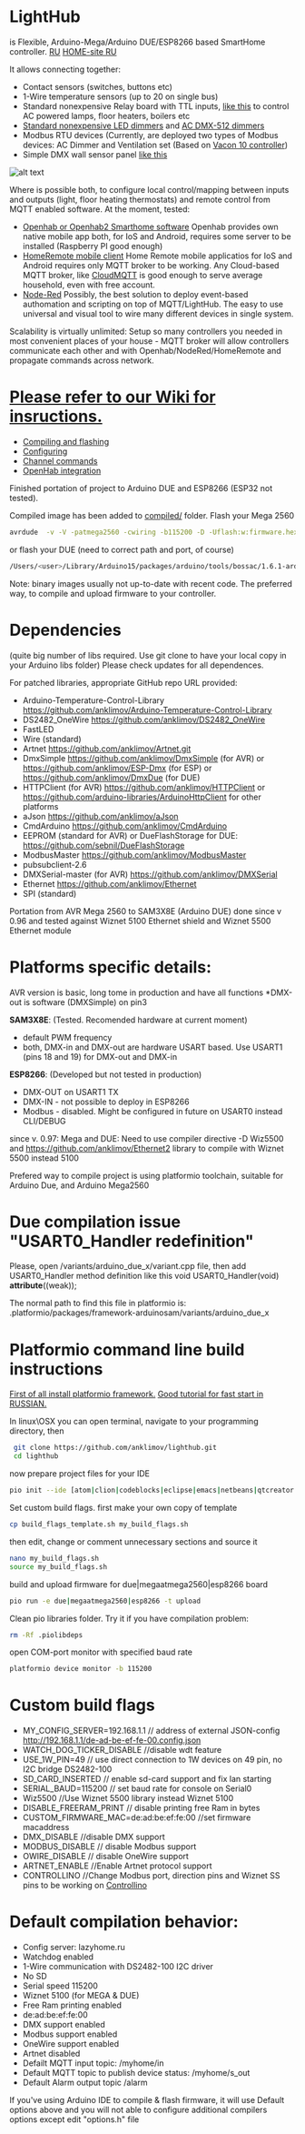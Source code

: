 # LightHub
is Flexible, Arduino-Mega/Arduino DUE/ESP8266  based SmartHome controller. [RU](https://geektimes.ru/post/295109/) [HOME-site RU](http://lazyhome.ru)

It allows connecting together:

* Contact sensors (switches, buttons etc)
* 1-Wire temperature sensors (up to 20 on single bus)
* Standard nonexpensive Relay board with TTL inputs, [like this](https://aliexpress.com/item/16-Channel-20A-Relay-Control-Module-for-Arduino-UNO-MEGA2560-R3-Raspberry-Pi/32747887693.html) to control AC powered lamps, floor heaters, boilers etc
* [Standard nonexpensive LED dimmers](https://aliexpress.com/item/30-channel-27channel-Easy-DMX-LED-controller-dmx-decoder-driver-rgb-led-controller/2015743918.html) and [AC DMX-512 dimmers](https://aliexpress.com/item/DMX302-led-DMX-triac-dimmer-brightness-controller-AC90V-240V-Output-3channels-1A-CH-High-voltage-led/32822841266.html)
* Modbus RTU devices (Currently, are deployed two types of Modbus devices: AC Dimmer and Ventilation set (Based on [Vacon 10 controller](http://files.danfoss.com/download/Drives/Vacon-10-Quick-Guide-DPD00714F1-UK.pdf))
* Simple DMX wall sensor panel [like this](https://aliexpress.com/item/New-Ltech-D8-LED-rgb-RGBW-touch-panel-controller-DMX512-controller-DC12-24V-4-zones-4/32800199589.html)

![alt text](LightHub.png "LightHub application diagram")

Where is possible both, to configure local control/mapping between inputs and outputs (light, floor heating thermostats) and remote control from MQTT enabled software. At the moment, tested:
* [Openhab or Openhab2 Smarthome software](http://www.openhab.org/)
Openhab provides own native mobile app both, for IoS and Android, requires some server to be installed (Raspberry PI good enough)
* [HomeRemote mobile client](http://thehomeremote.com/)
Home Remote mobile applicatios for IoS and Android requires only MQTT broker to be working. Any Cloud-based MQTT broker, like [CloudMQTT](https://www.cloudmqtt.com/) is good enough to serve average household, even with free account.
* [Node-Red](https://nodered.org/)  Possibly, the best solution to deploy event-based authomation and scripting on top of MQTT/LightHub. The easy to use universal and visual tool to wire many different devices in single system.

Scalability is virtually unlimited: Setup so many controllers you needed in most convenient places of your house - MQTT broker will allow controllers communicate each other and with Openhab/NodeRed/HomeRemote and propagate commands across network.

# [Please refer to our Wiki for insructions.](https://github.com/anklimov/lighthub/wiki/Configuring)
* [Compiling and flashing](https://github.com/anklimov/lighthub/wiki/Compiling-and-flashing)
* [Configuring](https://github.com/anklimov/lighthub/wiki/Configuring)
* [Channel commands](https://github.com/anklimov/lighthub/wiki/Channel-commands)
* [OpenHab integration](https://github.com/anklimov/lighthub/wiki/OpenHab--integration)

Finished portation of project to  Arduino DUE and ESP8266 (ESP32 not tested).

Compiled image  has been added to [compiled/](https://github.com/anklimov/lighthub/tree/master/compiled) folder. Flash your Mega 2560

```bash
avrdude  -v -V -patmega2560 -cwiring -b115200 -D -Uflash:w:firmware.hex:i
```

or flash your DUE (need to correct path and port, of course)
```bash
/Users/<user>/Library/Arduino15/packages/arduino/tools/bossac/1.6.1-arduino/bossac -i -d --port=cu.usbmodem1451 -U false -e -w -v -b firmware.bin -R
```
Note: binary images usually not up-to-date with recent code. The preferred way, to compile and upload firmware to your controller.

# Dependencies
(quite big number of libs required. Use git clone to have your local copy in your Arduino libs folder)
Please check updates for all dependences.

For patched libraries, appropriate GitHub repo URL provided:

* Arduino-Temperature-Control-Library   https://github.com/anklimov/Arduino-Temperature-Control-Library
* DS2482_OneWire                        https://github.com/anklimov/DS2482_OneWire
* FastLED
* Wire (standard)
* Artnet				                https://github.com/anklimov/Artnet.git
* DmxSimple                             https://github.com/anklimov/DmxSimple (for AVR) or https://github.com/anklimov/ESP-Dmx (for ESP) or https://github.com/anklimov/DmxDue (for DUE)
* HTTPClient (for AVR)                  https://github.com/anklimov/HTTPClient or https://github.com/arduino-libraries/ArduinoHttpClient for other platforms
* aJson                                 https://github.com/anklimov/aJson
* CmdArduino                            https://github.com/anklimov/CmdArduino
* EEPROM (standard for AVR) or DueFlashStorage for DUE: https://github.com/sebnil/DueFlashStorage
* ModbusMaster                          https://github.com/anklimov/ModbusMaster
* pubsubclient-2.6
* DMXSerial-master (for AVR)            https://github.com/anklimov/DMXSerial
* Ethernet                              https://github.com/anklimov/Ethernet
* SPI (standard)

Portation from AVR Mega 2560 to SAM3X8E (Arduino DUE) done since v 0.96 and tested against Wiznet 5100 Ethernet shield and Wiznet 5500 Ethernet module 

# Platforms specific details:

AVR version is basic, long tome in production and have all functions
*DMX-out is software (DMXSimple) on pin3

**SAM3X8E**: (Tested. Recomended hardware at current moment)
* default PWM frequency
* both, DMX-in and DMX-out are hardware USART based. Use USART1 (pins 18 and 19) for DMX-out and DMX-in

**ESP8266**: (Developed but not tested in production)
* DMX-OUT on USART1 TX
* DMX-IN - not possible to deploy in ESP8266
* Modbus - disabled. Might be configured in future on USART0 instead CLI/DEBUG

since v. 0.97:
Mega and DUE:
Need to use compiler directive -D Wiz5500 and https://github.com/anklimov/Ethernet2 library to compile with Wiznet 5500 instead 5100

Prefered way to compile project is using platformio toolchain, suitable for Arduino Due, and Arduino Mega2560

# Due compilation issue "USART0_Handler redefinition"
Please, open  /variants/arduino_due_x/variant.cpp file, then add USART0_Handler method definition like this
void USART0_Handler(void) __attribute__((weak));

The normal path to find this file in platformio is:
.platformio/packages/framework-arduinosam/variants/arduino_due_x

# Platformio command line build instructions
[First of all install platformio framework.]( http://docs.platformio.org/en/latest/installation.html)  [Good tutorial for fast start in RUSSIAN.](https://geektimes.ru/post/273852/)

In linux\OSX you can open terminal, navigate to your programming directory, then

```bash
 git clone https://github.com/anklimov/lighthub.git
 cd lighthub
 ```
now prepare project files for your IDE
```bash
pio init --ide [atom|clion|codeblocks|eclipse|emacs|netbeans|qtcreator|sublimetext|vim|visualstudio|vscode]
```
Set custom build flags. first make your own copy of template
```bash
cp build_flags_template.sh my_build_flags.sh
```
then edit, change or comment unnecessary sections and source it
```bash
nano my_build_flags.sh
source my_build_flags.sh
```
build and upload firmware for due|megaatmega2560|esp8266 board
```bash
pio run -e due|megaatmega2560|esp8266 -t upload
```
Clean pio libraries folder. Try it if you have compilation problem:
```bash
rm -Rf .piolibdeps
```
open COM-port monitor with specified baud rate
```bash
platformio device monitor -b 115200
```

# Custom build flags

* MY_CONFIG_SERVER=192.168.1.1 // address of external JSON-config http://192.168.1.1/de-ad-be-ef-fe-00.config.json
* WATCH_DOG_TICKER_DISABLE //disable wdt feature
* USE_1W_PIN=49 // use direct connection to 1W devices on 49 pin, no I2C bridge DS2482-100
* SD_CARD_INSERTED // enable sd-card support and fix lan starting
* SERIAL_BAUD=115200 // set baud rate for console on Serial0
* Wiz5500 //Use Wiznet 5500 library instead Wiznet 5100
* DISABLE_FREERAM_PRINT // disable printing free Ram in bytes
* CUSTOM_FIRMWARE_MAC=de:ad:be:ef:fe:00 //set firmware macaddress
* DMX_DISABLE //disable DMX support
* MODBUS_DISABLE // disable Modbus support
* OWIRE_DISABLE // disable OneWire support
* ARTNET_ENABLE //Enable Artnet protocol support
* CONTROLLINO //Change Modbus port, direction pins and Wiznet SS pins to be working on [Controllino](http://controllino.biz/)


# Default compilation behavior:
* Config server: lazyhome.ru
* Watchdog enabled
* 1-Wire communication with DS2482-100 I2C driver
* No SD
* Serial speed 115200
* Wiznet 5100 (for MEGA & DUE)
* Free Ram printing enabled
* de:ad:be:ef:fe:00
* DMX support enabled
* Modbus support enabled
* OneWire support enabled
* Artnet disabled
* Defailt MQTT input topic: /myhome/in
* Default MQTT topic to publish device status: /myhome/s_out
* Default Alarm output topic /alarm

If you've using Arduino IDE to compile & flash firmware, it will use Default options above and you will not able to configure additional compilers options except edit "options.h" file
